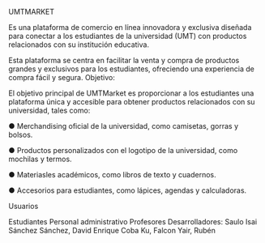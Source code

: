 UMTMARKET

Es una plataforma de comercio en línea innovadora y exclusiva diseñada para
conectar a los estudiantes de la universidad (UMT) con productos relacionados con su institución
educativa. 

Esta plataforma se centra en facilitar la venta y compra de productos grandes y
exclusivos para los estudiantes, ofreciendo una experiencia de compra fácil y segura.
Objetivo:

El objetivo principal de UMTMarket es proporcionar a los estudiantes una plataforma única
y accesible para obtener productos relacionados con su universidad, tales como:

● Merchandising oficial de la universidad, como camisetas, gorras y bolsos.

● Productos personalizados con el logotipo de la universidad, como mochilas y
termos.

● Materiasles académicos, como libros de texto y cuadernos.

● Accesorios para estudiantes, como lápices, agendas y calculadoras.

Usuarios

Estudiantes
Personal administrativo
Profesores
Desarrolladores: Saulo Isai Sánchez Sánchez, David Enrique Coba Ku, Falcon Yair, Rubén
